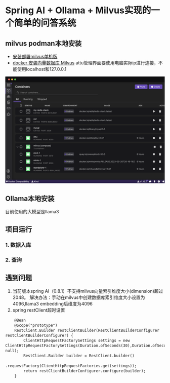 # Spring AI + Ollama + Milvus实现的一个简单的问答系统

## milvus podman本地安装

* [安装部署milvus单机版](https://blog.csdn.net/shulu/article/details/134260624)
* [docker 安装向量数据库 Milvus](https://blog.csdn.net/chy555chy/article/details/131658058)
attu管理界面要使用电脑实际ip进行连接，不能使用localhost和127.0.0.1

![avatar](docs/pics/milvusPodman安装.png)

## Ollama本地安装

目前使用的大模型是llama3

## 项目运行

### 1. 数据入库

### 2. 查询

## 遇到问题

1. 当前版本spring AI（0.8.1）不支持milvus向量索引维度大小(dimension)超过2048。
解决办法：手动在milvus中创建数据库索引维度大小设置为4096,llama3 embedding后维度为4096
2. spring restClient超时设置
```
    @Bean
    @Scope("prototype")
    RestClient.Builder restClientBuilder(RestClientBuilderConfigurer restClientBuilderConfigurer) {
        ClientHttpRequestFactorySettings settings = new ClientHttpRequestFactorySettings(Duration.ofSeconds(30),Duration.ofSeconds(30),null, null);
        RestClient.Builder builder = RestClient.builder()
                .requestFactory(ClientHttpRequestFactories.get(settings));
        return restClientBuilderConfigurer.configure(builder);
    }
```
